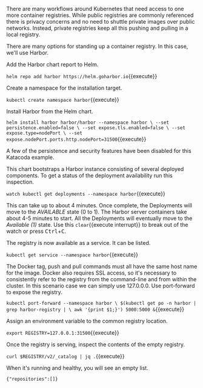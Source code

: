 There are many workflows around Kubernetes that need access to one more container registries. While public registries are commonly referenced there is privacy concerns and no need to shuttle private images over public networks. Instead, private registries keep all this pushing and pulling in a local registry.

There are many options for standing up a container registry. In this case, we'll use Harbor.

Add the Harbor chart report to Helm.

`helm repo add harbor https://helm.goharbor.io`{{execute}}

Create a namespace for the installation target.

`kubectl create namespace harbor`{{execute}}

Install Harbor from the Helm chart.

`helm install harbor harbor/harbor --namespace harbor \
--set persistence.enabled=false \
--set expose.tls.enabled=false \
--set expose.type=nodePort \
--set expose.nodePort.ports.http.nodePort=31500`{{execute}}

A few of the persistence and security features have been disabled for this Katacoda example. 

This chart bootstraps a Harbor instance consisting of several deployed components. To get a status of the deployment availability run this inspection.

`watch kubectl get deployments --namespace harbor`{{execute}}

This can take up to about 4 minutes. Once complete, the Deployments will move to the _AVAILABLE_ state (0 to 1). The Harbor server containers take about 4-5 minutes to start. All the Deployments will eventually move to the _Available (1)_ state. Use this `clear`{{execute interrupt}} to break out of the watch or press <kbd>Ctrl</kbd>+<kbd>C</kbd>.

The registry is now available as a service. It can be listed.

`kubectl get service --namespace harbor`{{execute}}

The Docker tag, push and pull commands must all have the same host name for the image. Docker also requires SSL access, so it's necessary to consistently refer to the registry from the command-line and from within the cluster. In this scenario case we can simply use 127.0.0.0. Use port-forward to expose the registry.

`kubectl port-forward --namespace harbor \
$(kubectl get po -n harbor | grep harbor-registry | \
awk '{print $1;}') 5000:5000 &`{{execute}}

Assign an environment variable to the common registry location.

`export REGISTRY=127.0.0.1:31500`{{execute}}

Once the registry is serving, inspect the contents of the empty registry.

`curl $REGISTRY/v2/_catalog | jq .`{{execute}}

When it's running and healthy, you will see an empty list.

`{"repositories":[]}`
